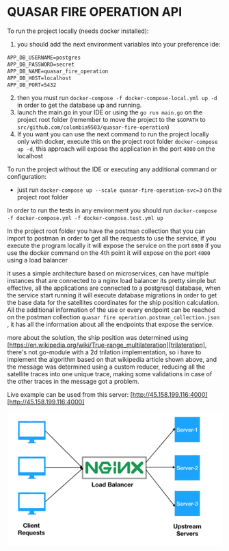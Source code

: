 # QUASAR FIRE OPERATION API

To run the project locally (needs docker installed):
1. you should add the next environment variables into your preference ide:
```
APP_DB_USERNAME=postgres
APP_DB_PASSWORD=secret
APP_DB_NAME=quasar_fire_operation
APP_DB_HOST=localhost
APP_DB_PORT=5432
```
2. then you must run `docker-compose -f docker-compose-local.yml up -d` in order to get the database up and running.
3. launch the main.go in your IDE or using the `go run main.go` on the project root folder 
   (remember to move the project to the `$GOPATH` to `src/github.com/colombia9503/quasar-fire-operation`)
4. If you want you can use the next command to run the project locally only with docker, 
   execute this on the project root folder `docker-compose up -d`, this approach will expose 
   the application in the port `4000` on the localhost

To run the project without the IDE or executing any additional command or configuration:
- just run `docker-compose up --scale quasar-fire-operation-svc=3` on the project root folder

In order to run the tests in any environment you should run `docker-compose -f docker-compose.yml -f docker-compose.test.yml up`

In the project root folder you have the postman collection that you can import to postman in order
to get all the requests to use the service, if you execute the program locally it will expose the service
on the port `8080` if you use the docker command on the 4th point it will expose on the port `4000` using a load balancer

it uses a simple architecture based on microservices, can have multiple instances that are connected to a nginx load balancer
its pretty simple but effective, all the applications are connected to a postgresql database, when the service start running it will
execute database migrations in order to get the base data for the satellites coordinates for the ship position calculation.
All the additional information of the use or every endpoint can be reached on the postman collection `quasar fire operation.postman_collection.json`
, it has all the information about all the endpoints that expose the service.

more about the solution, the ship position was determined using [https://en.wikipedia.org/wiki/True-range_multilateration][trilateration], 
there's not go-module with a 2d trilation implementation, so i have to implement the algorithm based on that wikipedia article shown above, 
and the message was determined using a custom reducer, reducing all the satellite traces into one unique trace, making some validations 
in case of the other traces in the message got a problem.

Live example can be used from this server: [http://45.158.199.116:4000][http://45.158.199.116:4000]

![image info](architecture.png)